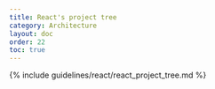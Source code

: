 ```yaml
---
title: React's project tree
category: Architecture
layout: doc
order: 22
toc: true
---
```


{% include guidelines/react/react_project_tree.md %}
